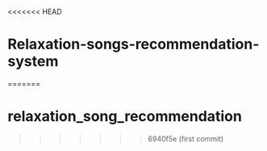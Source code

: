 <<<<<<< HEAD
# Relaxation-songs-recommendation-system
=======
# relaxation_song_recommendation
>>>>>>> 6940f5e (first commit)
